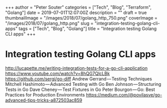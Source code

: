 +++
author = "Peter Souter"
categories = ["Tech", "Blog", "Terraform", "Golang"]
date = 2019-07-01T12:07:00Z
description = ""
draft = true
thumbnailImage = "/images/2018/07/golang_http_750.png"
coverImage = "/images/2018/07/golang_http.png"
slug = "integration-testing-golang-cli-apps"
tags = ["Tech", "Blog", "Golang"]
title = "Integration testing Golang CLI apps"
+++

# Integration testing Golang CLI apps

http://lucapette.me/writing-integration-tests-for-a-go-cli-application
https://www.youtube.com/watch?v=8hQG7QlcLBk
https://github.com/sergi/go-diff
Andrew Gerrand — Testing Techniques
Mitchell Hashimoto — Advanced Testing with Go
Ben Johnson — Structuring Tests in Go
Dave Cheney — Test Fixtures in Go
Peter Bourgon — Go: Best Practices for Production Environments
https://medium.com/@povilasve/go-advanced-tips-tricks-a872503ac859
